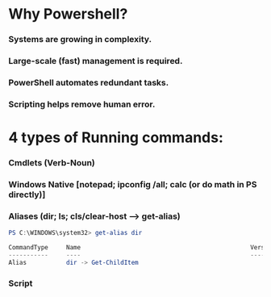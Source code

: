 # Why Powershell?
### Systems are growing in complexity.
### Large-scale (fast) management is required.
### PowerShell automates redundant tasks.
### Scripting helps remove human error.
# 4 types of Running commands:
### Cmdlets (Verb-Noun)
### Windows Native [notepad; ipconfig /all; calc (or do math in PS directly)]
### Aliases (dir; ls; cls/clear-host --> get-alias)
```ps1
PS C:\WINDOWS\system32> get-alias dir

CommandType     Name                                               Version    Source
-----------     ----                                               -------    ------
Alias           dir -> Get-ChildItem
```
### Script
